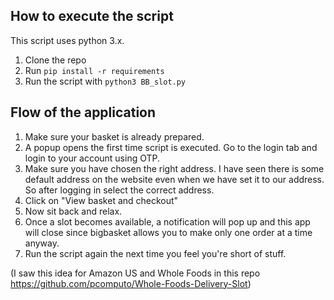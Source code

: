 
## How to execute the script

This script uses python 3.x.
1) Clone the repo 
2) Run `pip install -r requirements`
3) Run the script with `python3 BB_slot.py`


## Flow of the application

1) Make sure your basket is already prepared.
2) A popup opens the first time script is executed. Go to the login tab and login to your account using OTP.
3) Make sure you have chosen the right address. I have seen there is some default address on the website even when we have set it to our address. So after logging in select the correct address.
4) Click on "View basket and checkout"
5) Now sit back and relax.
4) Once a slot becomes available, a notification will pop up and this app will close since bigbasket allows you to make only one order at a time anyway.
5) Run the script again the next time you feel you're short of stuff.



(I saw this idea for Amazon US and Whole Foods in this repo https://github.com/pcomputo/Whole-Foods-Delivery-Slot)

